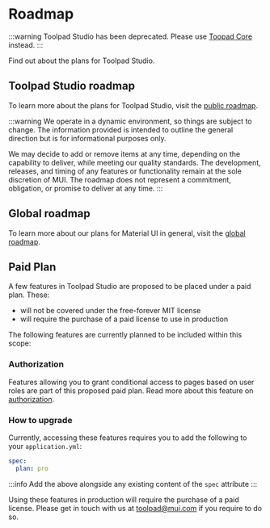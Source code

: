 # Roadmap

:::warning
Toolpad Studio has been deprecated. Please use [Toopad Core](/toolpad/) instead.
:::

<p class="description">Find out about the plans for Toolpad Studio.</p>

## Toolpad Studio roadmap

To learn more about the plans for Toolpad Studio, visit the [public roadmap](https://github.com/orgs/mui/projects/9).

:::warning
We operate in a dynamic environment, so things are subject to change.
The information provided is intended to outline the general direction but is for informational purposes only.

We may decide to add or remove items at any time, depending on the capability to deliver, while meeting our quality standards.
The development, releases, and timing of any features or functionality remain at the sole discretion of MUI.
The roadmap does not represent a commitment, obligation, or promise to deliver at any time.
:::

## Global roadmap

To learn more about our plans for Material UI in general, visit the [global roadmap](/material-ui/discover-more/roadmap/).

## Paid Plan

A few features in Toolpad Studio are proposed to be placed under a paid plan. These:

- will not be covered under the free-forever MIT license
- will require the purchase of a paid license to use in production

The following features are currently planned to be included within this scope:

### Authorization

Features allowing you to grant conditional access to pages based on user roles are part of this proposed paid plan. Read more about this feature on [authorization](/toolpad/studio/concepts/rbac/).

### How to upgrade

Currently, accessing these features requires you to add the following to your `application.yml`:

```yml
spec:
  plan: pro
```

:::info
Add the above alongside any existing content of the `spec` attribute
:::

Using these features in production will require the purchase of a paid license. Please get in touch with us at [toolpad@mui.com](mailto:toolpad@mui.com) if you require to do so.
